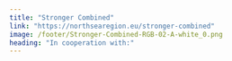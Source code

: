 ```yaml
---
title: "Stronger Combined"
link: "https://northsearegion.eu/stronger-combined"
image: /footer/Stronger-Combined-RGB-02-A-white_0.png
heading: "In cooperation with:"
---
```

